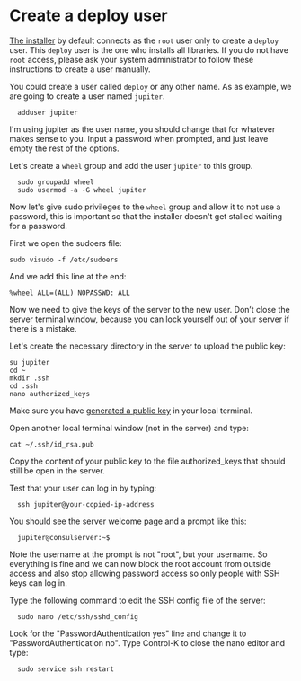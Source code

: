 # Create a deploy user

[The installer](https://github.com/consul/installer) by default connects as the `root` user only to create a `deploy` user. This `deploy` user is the one who installs all libraries. If you do not have `root` access, please ask your system administrator to follow these instructions to create a user manually.

You could create a user called `deploy` or any other name. As as example, we are going to create a user named `jupiter`.

```text
  adduser jupiter
```

I'm using jupiter as the user name, you should change that for whatever makes sense to you. Input a password when prompted, and just leave empty the rest of the options.

Let's create a `wheel` group and add the user `jupiter` to this group.

```text
  sudo groupadd wheel
  sudo usermod -a -G wheel jupiter
```

Now let's give sudo privileges to the `wheel` group and allow it to not use a password, this is important so that the installer doesn't get stalled waiting for a password.

First we open the sudoers file:

```text
sudo visudo -f /etc/sudoers
```

And we add this line at the end:

```text
%wheel ALL=(ALL) NOPASSWD: ALL
```

Now we need to give the keys of the server to the new user. Don’t close the server terminal window, because you can lock yourself out of your server if there is a mistake.

Let's create the necessary directory in the server to upload the public key:

```text
su jupiter
cd ~
mkdir .ssh
cd .ssh
nano authorized_keys
```

Make sure you have [generated a public key](generating_ssh_key.md) in your local terminal.

Open another local terminal window \(not in the server\) and type:

```text
cat ~/.ssh/id_rsa.pub
```

Copy the content of your public key to the file authorized\_keys that should still be open in the server.

Test that your user can log in by typing:

```text
  ssh jupiter@your-copied-ip-address
```

You should see the server welcome page and a prompt like this:

```text
  jupiter@consulserver:~$
```

Note the username at the prompt is not "root", but your username. So everything is fine and we can now block the root account from outside access and also stop allowing password access so only people with SSH keys can log in.

Type the following command to edit the SSH config file of the server:

```text
  sudo nano /etc/ssh/sshd_config
```

Look for the "PasswordAuthentication yes" line and change it to "PasswordAuthentication no". Type Control-K to close the nano editor and type:

```text
  sudo service ssh restart
```

